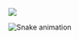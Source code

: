 ![](https://komarev.com/ghpvc/?username=batista29)

<div> 
 
  ![Snake animation](https://github.com/batista29/batista29/blob/output/github-contribution-grid-snake.svg)
 
</div>
